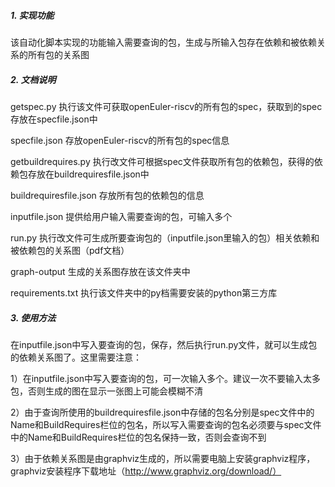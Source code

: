 ##### 1. 实现功能

该自动化脚本实现的功能输入需要查询的包，生成与所输入包存在依赖和被依赖关系的所有包的关系图

##### 2. 文档说明

getspec.py  执行该文件可获取openEuler-riscv的所有包的spec，获取到的spec存放在specfile.json中

specfile.json  存放openEuler-riscv的所有包的spec信息

getbuildrequires.py 执行改文件可根据spec文件获取所有包的依赖包，获得的依赖包存放在buildrequiresfile.json中

buildrequiresfile.json 存放所有包的依赖包的信息

inputfile.json 提供给用户输入需要查询的包，可输入多个

run.py 执行改文件可生成所要查询包的（inputfile.json里输入的包）相关依赖和被依赖包的关系图（pdf文档）

graph-output 生成的关系图存放在该文件夹中

requirements.txt 执行该文件夹中的py档需要安装的python第三方库

##### 3. 使用方法

在inputfile.json中写入要查询的包，保存，然后执行run.py文件，就可以生成包的依赖关系图了。这里需要注意：

1）在inputfile.json中写入要查询的包，可一次输入多个。建议一次不要输入太多包，否则生成的图在显示一张图上可能会模糊不清

2）由于查询所使用的buildrequiresfile.json中存储的包名分别是spec文件中的Name和BuildRequires栏位的包名，所以写入需要查询的包名必须要与spec文件中的Name和BuildRequires栏位的包名保持一致，否则会查询不到

3）由于依赖关系图是由graphviz生成的，所以需要电脑上安装graphviz程序，graphviz安装程序下载地址（http://www.graphviz.org/download/）





